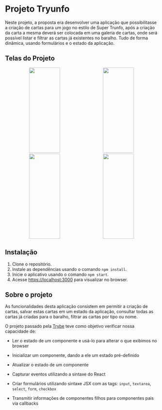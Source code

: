 # Projeto Tryunfo

Neste projeto, a proposta era desenvolver uma aplicação que possibilitasse a criação de cartas para um jogo no estilo de Super Trunfo, após a criação da carta a mesma deverá ser colocada em uma galeria de cartas, onde será possível listar e filtrar as cartas já existentes no baralho. Tudo de forma dinâmica, usando formulários e o estado da aplicação.

## Telas do Projeto

<div align="center">
  <img height="280em" width="45%" src="https://user-images.githubusercontent.com/19375752/236316407-6a04863b-b4b9-41ec-84f3-58b87590decf.png" />&emsp;
  <img height="280em" width="45%" src="https://user-images.githubusercontent.com/19375752/236321978-9adf22b6-f84f-437c-b7bf-25ef762e53fb.png" />
</div>
<div align="center">
  <img height="280em" width="45%" src="https://user-images.githubusercontent.com/19375752/236322769-6b0581f1-7c4e-43d0-af42-80d87b74d459.png" />&emsp;
  <img height="280em" width="45%" src="https://user-images.githubusercontent.com/19375752/236323411-17debc27-4b3b-4fd6-b5f3-a3769c7db854.png" />
</div>

## Instalação

 1. Clone o repositório.
 2. Instale as dependências usando o comando `npm install`.
 3. Inicie o aplicativo usando o comando `npm start`.
 4. Acesse [https://localhost:3000](https://localhost:3000) para visualizar no browser.

## Sobre o projeto

As funcionalidades desta aplicação consistem em permitir a criação de cartas, salvar estas cartas em um estado da aplicação, consultar todas as cartas já criadas para o baralho, filtrar as cartas por tipo ou nome.

O projeto passado pela [Trybe](https://www.betrybe.com/) teve como objetivo verificar nossa capacidade de:

- Ler o estado de um componente e usá-lo para alterar o que exibimos no browser

- Inicializar um componente, dando a ele um estado pré-definido

- Atualizar o estado de um componente

- Capturar eventos utilizando a sintaxe do React

- Criar formulários utilizando sintaxe JSX com as tags: `input`, `textarea`, `select`, `form`, `checkbox`

- Transmitir informações de componentes filhos para componentes pais via callbacks
